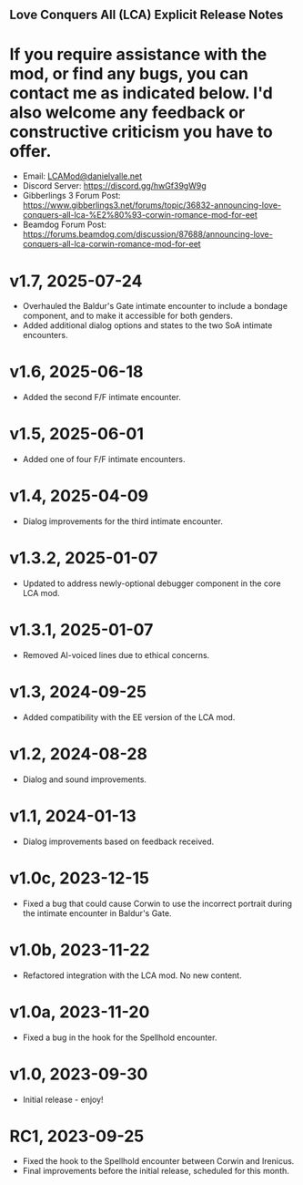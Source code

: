 ## Love Conquers All (LCA) Explicit Release Notes

# If you require assistance with the mod, or find any bugs, you can contact me as indicated below. I'd also welcome any feedback or constructive criticism you have to offer.
* Email: LCAMod@danielvalle.net
* Discord Server: https://discord.gg/hwGf39gW9g
* Gibberlings 3 Forum Post: https://www.gibberlings3.net/forums/topic/36832-announcing-love-conquers-all-lca-%E2%80%93-corwin-romance-mod-for-eet
* Beamdog Forum Post: https://forums.beamdog.com/discussion/87688/announcing-love-conquers-all-lca-corwin-romance-mod-for-eet

# v1.7, 2025-07-24
* Overhauled the Baldur's Gate intimate encounter to include a bondage component, and to make it accessible for both genders.
* Added additional dialog options and states to the two SoA intimate encounters.

# v1.6, 2025-06-18
* Added the second F/F intimate encounter.

# v1.5, 2025-06-01
* Added one of four F/F intimate encounters.

# v1.4, 2025-04-09
* Dialog improvements for the third intimate encounter.

# v1.3.2, 2025-01-07
* Updated to address newly-optional debugger component in the core LCA mod.

# v1.3.1, 2025-01-07
* Removed AI-voiced lines due to ethical concerns.

# v1.3, 2024-09-25
* Added compatibility with the EE version of the LCA mod.

# v1.2, 2024-08-28
* Dialog and sound improvements.

# v1.1, 2024-01-13
* Dialog improvements based on feedback received.

# v1.0c, 2023-12-15
* Fixed a bug that could cause Corwin to use the incorrect portrait during the intimate encounter in Baldur's Gate.

# v1.0b, 2023-11-22
* Refactored integration with the LCA mod. No new content.

# v1.0a, 2023-11-20
* Fixed a bug in the hook for the Spellhold encounter.

# v1.0, 2023-09-30
* Initial release - enjoy!

# RC1, 2023-09-25
* Fixed the hook to the Spellhold encounter between Corwin and Irenicus.
* Final improvements before the initial release, scheduled for this month.
